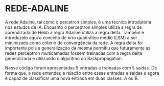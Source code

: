 # REDE-ADALINE

A rede Adaline, tal como o percetron simples, é uma técnica introdutória nos estudos de IA. Enquanto o perceptron simples utiliza a regra de aprendizado de Hebb a regra Adaline utiliza a regra delta. Também é introduzido aqui o conceito de erro quadrático médio (LSM) a ser minimizado como critério de convergência da rede. A regra delta foi importante pois a generalização da mesma permitiu que futuramente as redes perceptron multicamadas fossem treinadas com a regra delta generalizada e utilizando o algorítmo do Backpropagation.

Nesse código foram apresentadas 5 entradas e treinadas com 5 saídas. De forma que, a rede entendeu a relação entre essas entradas e saídas e agora é capaz de classificar uma nova entrada em duas classes. A ou B.
